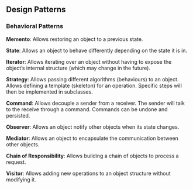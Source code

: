## Design Patterns

### Behavioral Patterns

<b>Memento</b>: Allows restoring an object to a previous state.

<b>State</b>: Allows an object to behave differently depending on the state it is in.

<b>Iterator</b>: Allows iterating over an object without having to expose the object’s internal structure (which may change in the future).

<b>Strategy</b>: Allows passing different algorithms (behaviours) to an object. Allows defining a template (skeleton) for an operation. Specific steps will then
be implemented in subclasses.

<b>Command</b>: Allows decouple a sender from a receiver. The sender will talk to the receive through a command. Commands can be undone and persisted.

<b>Observer</b>: Allows an object notify other objects when its state changes. 

<b>Mediator</b>: Allows an object to encapsulate the communication between other objects.

<b>Chain of Responsibility</b>: Allows building a chain of objects to process a request.

<b>Visitor</b>: Allows adding new operations to an object structure without modifying it.
